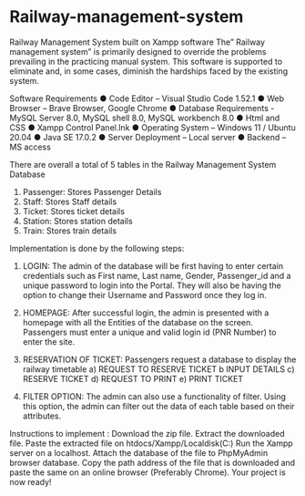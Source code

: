 # Railway-management-system
Railway Management System built on Xampp software
The” Railway management system” is primarily designed to override the problems prevailing in the practicing manual system.
This software is supported to eliminate and, in some cases, diminish the hardships faced by the existing system.

Software Requirements
●	Code Editor – Visual Studio Code 1.52.1
●	Web Browser – Brave Browser, Google Chrome
●	Database Requirements -
       MySQL Server 8.0, MySQL shell 8.0, MySQL workbench 8.0
●	Html and CSS
●	Xampp Control Panel.lnk
●	Operating System – Windows 11 / Ubuntu 20.04
●	Java SE 17.0.2
●	Server Deployment – Local server
●	Backend – MS access


There are overall a total of 5 tables in the Railway Management System Database 
 1.	Passenger: Stores Passenger Details
 2.	Staff: Stores Staff details
 3.	Ticket: Stores ticket details
 4.	Station: Stores station details
 5.	Train: Stores train details
 
 Implementation is done by the following steps:
 1) LOGIN: The admin of the database will be first having to enter certain credentials such as First name, Last name, Gender, Passenger_id and a unique password to
    login into the Portal. They will also be having the option to change their Username and Password once they log in.
    
 2) HOMEPAGE: After successful login, the admin is presented with a homepage with all the Entities of the database on the screen.
    Passengers must enter a unique and valid login id (PNR Number) to enter the site.
    
 3)  RESERVATION OF TICKET: Passengers request a database to display the railway timetable
      a) REQUEST TO RESERVE TICKET
      b INPUT DETAILS
      c) RESERVE TICKET
      d) REQUEST TO PRINT
      e) PRINT TICKET
  4)  FILTER OPTION: The admin can also use a functionality of filter. Using this option, the admin can filter out the data of each table based on their attributes.
  
  Instructions to implement : Download the zip file.
                              Extract the downloaded file.
                              Paste the extracted file on htdocs/Xampp/Localdisk(C:)
                              Run the Xampp server on a localhost.
                              Attach the database of the file to PhpMyAdmin browser database.
                              Copy the path address of the file that is downloaded and paste the same on an online browser (Preferably Chrome).
                              Your project is now ready!
                              

